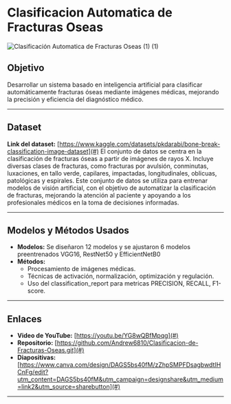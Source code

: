 # Clasificacion Automatica de Fracturas Oseas
![Clasificación Automatica de Fracturas Oseas (1) (1)](https://github.com/user-attachments/assets/4b5ab742-d28e-47fa-8974-aa2511dc61bc)


## Objetivo
Desarrollar un sistema basado en inteligencia artificial para clasificar automáticamente fracturas óseas mediante imágenes médicas, mejorando la precisión y eficiencia del diagnóstico médico.

---

## Dataset
**Link del dataset:** [https://www.kaggle.com/datasets/pkdarabi/bone-break-classification-image-dataset](#)
El conjunto de datos se centra en la clasificación de fracturas óseas a partir de imágenes de rayos X. Incluye diversas clases de fracturas, como fracturas por avulsión, conminutas, luxaciones, en tallo verde, capilares, impactadas, longitudinales, oblicuas, patológicas y espirales. Este conjunto de datos se utiliza para entrenar modelos de visión artificial, con el objetivo de automatizar la clasificación de fracturas, mejorando la atención al paciente y apoyando a los profesionales médicos en la toma de decisiones informadas.

---

## Modelos y Métodos Usados
- **Modelos:**
  Se diseñaron 12 modelos y se ajustaron 6 modelos preentrenados VGG16, RestNet50 y EfficientNetB0
- **Métodos:** 
  - Procesamiento de imágenes médicas.
  - Técnicas de activación, normalización, optimización y regulación.
  - Uso del classification_report para metricas PRECISION, RECALL, F1-score.
    

---

## Enlaces
- **Video de YouTube:** [https://youtu.be/YG8wQBfMpqg](#)
- **Repositorio:** [https://github.com/Andrew6810/Clasificacion-de-Fracturas-Oseas.git](#)
- **Diapositivas:** [https://www.canva.com/design/DAGS5bs40fM/zZhpSMPFDsagbwdtIHCnFg/edit?utm_content=DAGS5bs40fM&utm_campaign=designshare&utm_medium=link2&utm_source=sharebutton](#)

---
